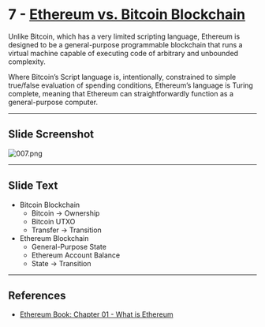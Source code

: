 # 7 - [Ethereum vs. Bitcoin Blockchain](Ethereum%20vs.%20Bitcoin%20Blockchain.md)

Unlike Bitcoin, which has a very limited scripting language, Ethereum is designed to be a general-purpose programmable blockchain that runs a virtual machine capable of executing code of arbitrary and unbounded complexity. 

Where Bitcoin’s Script language is, intentionally, constrained to simple true/false evaluation of spending conditions, Ethereum’s language is Turing complete, meaning that Ethereum can straightforwardly function as a general-purpose computer.

___
## Slide Screenshot
![007.png](../../images/ethereum101/007.png)
___
## Slide Text
- Bitcoin Blockchain
	- Bitcoin -> Ownership
	- Bitcoin UTXO
	- Transfer -> Transition
- Ethereum Blockchain
	- General-Purpose State
	- Ethereum Account Balance
	- State -> Transition

___
## References
- [Ethereum Book: Chapter 01 - What is Ethereum](https://github.com/ethereumbook/ethereumbook/blob/develop/01what-is.asciidoc)